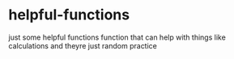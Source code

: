 # helpful-functions
just some helpful functions
function that can help with things like calculations and theyre just random practice
